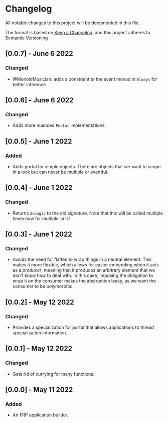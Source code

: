 # Changelog

All notable changes to this project will be documented in this file.

The format is based on [Keep a Changelog](https://keepachangelog.com/en/1.0.0/),
and this project adheres to [Semantic Versioning](https://semver.org/spec/v2.0.0.html)

## [0.0.7] - June 6 2022

### Changed

- @MonoidMusician: adds a constraint to the event monad in `Always` for better inference

## [0.0.6] - June 6 2022

### Changed

- Adds more nuanced `Portal` implementations.

## [0.0.5] - June 1 2022

### Added

- Adds portal for simple objects. There are objects that we want to scope in a lock but can never be multiple or eventful.


## [0.0.4] - June 1 2022

### Changed

- Returns `doLogic` to the old signature. Note that this will be called multiple times now for multiple `id`-s!

## [0.0.3] - June 1 2022

### Changed

- Avoids the need for flatten to wrap things in a neutral element. This makes it more flexible, which allows for easier embedding when it acts as a _producer_, meaning that it produces an arbitrary element that we don't know how to deal with. In this case, imposing the obligation to wrap it on the consumer makes the abstraction leaky, as we want the consumer to be polymorphic.

## [0.0.2] - May 12 2022

### Changed

- Provides a specialization for portal that allows applications to thread specialization information.

## [0.0.1] - May 12 2022

### Changed

- Gets rid of currying for many functions.

## [0.0.0] - May 11 2022

### Added

- An FRP application builder.